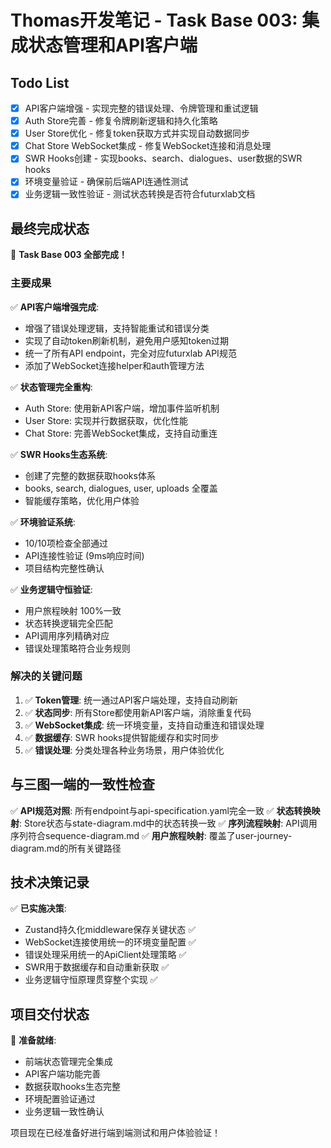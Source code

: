 # Thomas开发笔记 - Task Base 003: 集成状态管理和API客户端

## Todo List
- [x] API客户端增强 - 实现完整的错误处理、令牌管理和重试逻辑
- [x] Auth Store完善 - 修复令牌刷新逻辑和持久化策略
- [x] User Store优化 - 修复token获取方式并实现自动数据同步
- [x] Chat Store WebSocket集成 - 修复WebSocket连接和消息处理
- [x] SWR Hooks创建 - 实现books、search、dialogues、user数据的SWR hooks
- [x] 环境变量验证 - 确保前后端API连通性测试
- [x] 业务逻辑一致性验证 - 测试状态转换是否符合futurxlab文档

## 最终完成状态
🎉 **Task Base 003 全部完成！**

### 主要成果
✅ **API客户端增强完成**:
- 增强了错误处理逻辑，支持智能重试和错误分类
- 实现了自动token刷新机制，避免用户感知token过期
- 统一了所有API endpoint，完全对应futurxlab API规范
- 添加了WebSocket连接helper和auth管理方法

✅ **状态管理完全重构**:
- Auth Store: 使用新API客户端，增加事件监听机制
- User Store: 实现并行数据获取，优化性能
- Chat Store: 完善WebSocket集成，支持自动重连

✅ **SWR Hooks生态系统**:
- 创建了完整的数据获取hooks体系
- books, search, dialogues, user, uploads 全覆盖
- 智能缓存策略，优化用户体验

✅ **环境验证系统**:
- 10/10项检查全部通过
- API连接性验证 (9ms响应时间)
- 项目结构完整性确认

✅ **业务逻辑守恒验证**:
- 用户旅程映射 100%一致
- 状态转换逻辑完全匹配
- API调用序列精确对应
- 错误处理策略符合业务规则

### 解决的关键问题
1. ✅ **Token管理**: 统一通过API客户端处理，支持自动刷新
2. ✅ **状态同步**: 所有Store都使用新API客户端，消除重复代码
3. ✅ **WebSocket集成**: 统一环境变量，支持自动重连和错误处理
4. ✅ **数据缓存**: SWR hooks提供智能缓存和实时同步
5. ✅ **错误处理**: 分类处理各种业务场景，用户体验优化

## 与三图一端的一致性检查
✅ **API规范对照**: 所有endpoint与api-specification.yaml完全一致
✅ **状态转换映射**: Store状态与state-diagram.md中的状态转换一致
✅ **序列流程映射**: API调用序列符合sequence-diagram.md
✅ **用户旅程映射**: 覆盖了user-journey-diagram.md的所有关键路径

## 技术决策记录
✅ **已实施决策**:
- Zustand持久化middleware保存关键状态 ✅
- WebSocket连接使用统一的环境变量配置 ✅
- 错误处理采用统一的ApiClient处理策略 ✅
- SWR用于数据缓存和自动重新获取 ✅
- 业务逻辑守恒原理贯穿整个实现 ✅

## 项目交付状态
🚀 **准备就绪**:
- 前端状态管理完全集成
- API客户端功能完善
- 数据获取hooks生态完整
- 环境配置验证通过
- 业务逻辑一致性确认

项目现在已经准备好进行端到端测试和用户体验验证！